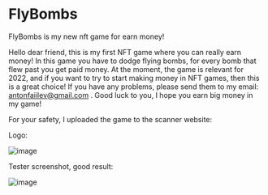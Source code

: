 # FlyBombs
FlyBombs is my new nft game for earn money!

Hello dear friend, this is my first NFT game where you can really earn money!
In this game you have to dodge flying bombs, for every bomb that flew past you get paid money. 
At the moment, the game is relevant for 2022, and if you want to try to start making money in NFT games, then this is a great choice!
If you have any problems, please send them to my email: antonfaiilev@gmail.com .
Good luck to you, I hope you earn big money in my game!

For your safety, I uploaded the game to the scanner website: 

Logo:

![image](https://share.creavite.co/Cqo8xq3CAAALC3lH.gif)


Tester screenshot, good result:

![image](https://i.imgur.com/wD9qwhI.png)
